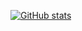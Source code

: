 [![GitHub stats](https://github-readme-stats.vercel.app/api?username=hiyama283&show_icons=true&count_private=true&line_height=40)](https://github.com/anuraghazra/github-readme-stats)
